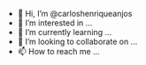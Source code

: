 - 👋 Hi, I’m @carloshenriqueanjos
- 👀 I’m interested in ...
- 🌱 I’m currently learning ...
- 💞️ I’m looking to collaborate on ...
- 📫 How to reach me ...

<!---
carloshenriqueanjos/carloshenriqueanjos is a ✨ special ✨ repository because its `README.md` (this file) appears on your GitHub profile.
You can click the Preview link to take a look at your changes.
--->

